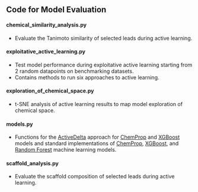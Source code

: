 ## Code for Model Evaluation

#### chemical_similarity_analysis.py
* Evaluate the Tanimoto similarity of selected leads during active learning.

#### exploitative_active_learning.py
* Test model performance during exploitative active learning starting from 2 random datapoints on benchmarking datasets.
* Contains methods to run six approaches to active learning.

#### exploration_of_chemical_space.py
* t-SNE analysis of active learning results to map model exploration of chemical space.

#### models.py
* Functions for the [ActiveDelta](https://github.com/RekerLab/ActiveDelta) approach for [ChemProp](https://github.com/chemprop/chemprop) and [XGBoost](https://xgboost.readthedocs.io/en/stable/gpu/index.html) models and standard implementations of [ChemProp](https://github.com/chemprop/chemprop), [XGBoost](https://xgboost.readthedocs.io/en/stable/gpu/index.html), and [Random Forest](https://scikit-learn.org/stable/modules/generated/sklearn.ensemble.RandomForestRegressor.html) machine learning models.

#### scaffold_analysis.py
* Evaluate the scaffold composition of selected leads during active learning.





